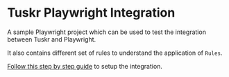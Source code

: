 # Tuskr Playwright Integration
A sample Playwright project which can be used to test the integration between Tuskr and Playwright.

It also contains different set of rules to understand the application of `Rules`.

[Follow this step by step guide](https://tuskr.app/kb/latest/integrations/how-to/playwright) to setup the integration.
